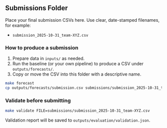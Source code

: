 ## Submissions Folder

Place your final submission CSVs here. Use clear, date-stamped filenames, for example:

- `submission_2025-10-31_team-XYZ.csv`

### How to produce a submission
1. Prepare data in `inputs/` as needed.
2. Run the baseline (or your own pipeline) to produce a CSV under `outputs/forecasts/`.
3. Copy or move the CSV into this folder with a descriptive name.

```bash
make forecast
cp outputs/forecasts/submission.csv submissions/submission_2025-10-31_team-XYZ.csv
```

### Validate before submitting
```bash
make validate FILE=submissions/submission_2025-10-31_team-XYZ.csv
```

Validation report will be saved to `outputs/evaluation/validation.json`.

